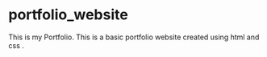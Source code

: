 # portfolio_website
This is my Portfolio.
This is a basic portfolio website created using html and css . 
